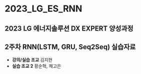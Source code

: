 # 2023_LG_ES_RNN
## 2023 LG 에너지솔루션 DX EXPERT 양성과정  
## 2주차 RNN(LSTM, GRU, Seq2Seq) 실습자료
- __강의/실습 조교__ 김지현  
- __실습 조교 2__ 황순혁, 채고은
